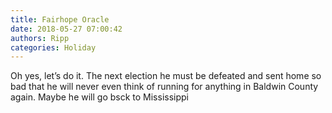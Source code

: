 ```yaml
---
title: Fairhope Oracle
date: 2018-05-27 07:00:42
authors: Ripp
categories: Holiday
---
```


 Oh yes, let’s do it. The next election he must be defeated and sent home so bad that he will never even think of running for anything in Baldwin County again.   Maybe he will go bsck to Mississippi